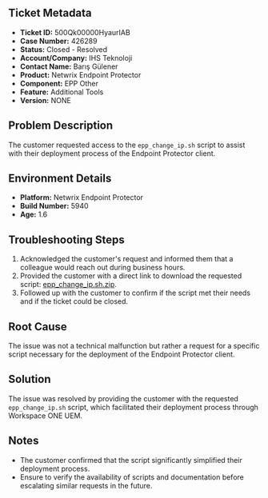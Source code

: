 ## Ticket Metadata
- **Ticket ID:** 500Qk00000HyaurIAB
- **Case Number:** 426289
- **Status:** Closed - Resolved
- **Account/Company:** IHS Teknoloji
- **Contact Name:** Barış Gülener
- **Product:** Netwrix Endpoint Protector
- **Component:** EPP Other
- **Feature:** Additional Tools
- **Version:** NONE

## Problem Description
The customer requested access to the `epp_change_ip.sh` script to assist with their deployment process of the Endpoint Protector client.

## Environment Details
- **Platform:** Netwrix Endpoint Protector
- **Build Number:** 5940
- **Age:** 1.6

## Troubleshooting Steps
1. Acknowledged the customer's request and informed them that a colleague would reach out during business hours.
2. Provided the customer with a direct link to download the requested script: [epp_change_ip.sh.zip](http://download.endpointprotector.com/custom_files/epp_change_ip.sh.zip).
3. Followed up with the customer to confirm if the script met their needs and if the ticket could be closed.

## Root Cause
The issue was not a technical malfunction but rather a request for a specific script necessary for the deployment of the Endpoint Protector client.

## Solution
The issue was resolved by providing the customer with the requested `epp_change_ip.sh` script, which facilitated their deployment process through Workspace ONE UEM.

## Notes
- The customer confirmed that the script significantly simplified their deployment process.
- Ensure to verify the availability of scripts and documentation before escalating similar requests in the future.